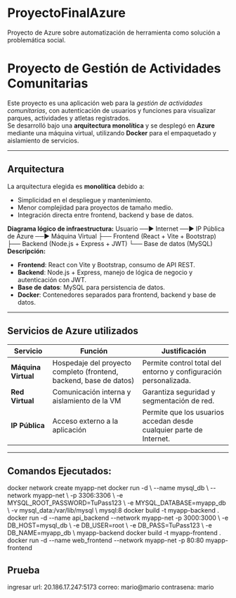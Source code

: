 # ProyectoFinalAzure
Proyecto de Azure sobre automatización de herramienta como solución a problemática social.
# Proyecto de Gestión de Actividades Comunitarias

Este proyecto es una aplicación web para la *gestión de actividades comunitarias*, con autenticación de usuarios y funciones para visualizar parques, actividades y atletas registrados.  
Se desarrolló bajo una **arquitectura monolítica** y se desplegó en **Azure** mediante una máquina virtual, utilizando **Docker** para el empaquetado y aislamiento de servicios.

---

## Arquitectura

La arquitectura elegida es **monolítica** debido a:
- Simplicidad en el despliegue y mantenimiento.
- Menor complejidad para proyectos de tamaño medio.
- Integración directa entre frontend, backend y base de datos.

**Diagrama lógico de infraestructura:**
Usuario ──► Internet ──► IP Pública de Azure ──► Máquina Virtual
                                                  ├── Frontend (React + Vite + Bootstrap)
                                                  ├── Backend (Node.js + Express + JWT)
                                                  └── Base de datos (MySQL)
**Descripción:**
- **Frontend**: React con Vite y Bootstrap, consumo de API REST.
- **Backend**: Node.js + Express, manejo de lógica de negocio y autenticación con JWT.
- **Base de datos**: MySQL para persistencia de datos.
- **Docker**: Contenedores separados para frontend, backend y base de datos.

---

## Servicios de Azure utilizados

| Servicio | Función | Justificación |
|----------|---------|---------------|
| **Máquina Virtual** | Hospedaje del proyecto completo (frontend, backend, base de datos) | Permite control total del entorno y configuración personalizada. |
| **Red Virtual** | Comunicación interna y aislamiento de la VM | Garantiza seguridad y segmentación de red. |
| **IP Pública** | Acceso externo a la aplicación | Permite que los usuarios accedan desde cualquier parte de Internet. |

---

## Comandos Ejecutados:
docker network create myapp-net
docker run -d \ --name mysql_db \ --network myapp-net \ -p 3306:3306 \ -e MYSQL_ROOT_PASSWORD=TuPass123 \ -e MYSQL_DATABASE=myapp_db \ -v mysql_data:/var/lib/mysql \ mysql:8
docker build -t myapp-backend .
docker run -d --name api_backend --network myapp-net -p 3000:3000 \ -e DB_HOST=mysql_db \ -e DB_USER=root \ -e DB_PASS=TuPass123 \ -e DB_NAME=myapp_db \ myapp-backend
docker build -t myapp-frontend .
docker run -d --name web_frontend --network myapp-net -p 80:80 myapp-frontend

## Prueba
ingresar url: 20.186.17.247:5173
correo: mario@mario
contrasena: mario
